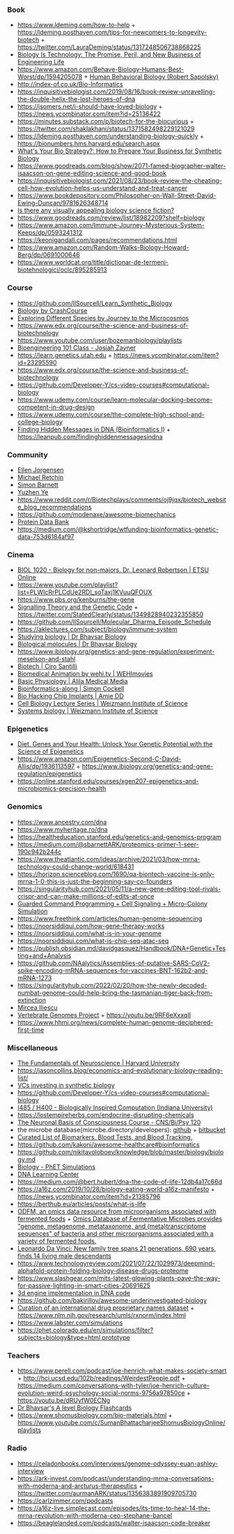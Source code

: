 ### Book

- https://www.ldeming.com/how-to-help + https://ldeming.posthaven.com/tips-for-newcomers-to-longevity-biotech + https://twitter.com/LauraDeming/status/1317248506738868225
- [Biology Is Technology: The Promise, Peril, and New Business of Engineering Life](https://www.amazon.com/Biology-Technology-Promise-Business-Engineering/dp/0674060156)
- https://www.amazon.com/Behave-Biology-Humans-Best-Worst/dp/1594205078 + [Human Behavioral Biology (Robert Sapolsky)](https://www.youtube.com/playlist?list=PL150326949691B199)
- http://index-of.co.uk/Bio-Informatics
- https://inquisitivebiologist.com/2019/08/16/book-review-unravelling-the-double-helix-the-lost-heroes-of-dna
- https://jsomers.net/i-should-have-loved-biology + https://news.ycombinator.com/item?id=25136422
- https://minutes.substack.com/p/biotech-for-the-biocurious + https://twitter.com/shaklakhani/status/1371582498229121029
- https://ldeming.posthaven.com/understanding-biology-quickly + https://bionumbers.hms.harvard.edu/search.aspx
- [What's Your Bio Strategy?: How to Prepare Your Business for Synthetic Biology](https://www.amazon.com/Whats-Your-Bio-Strategy-Synthetic/dp/0999313614)
- https://www.goodreads.com/blog/show/2071-famed-biographer-walter-isaacson-on-gene-editing-science-and-good-book
- https://inquisitivebiologist.com/2021/08/23/book-review-the-cheating-cell-how-evolution-helps-us-understand-and-treat-cancer
- https://www.bookdepository.com/Philosopher-on-Wall-Street-David-Ewing-Duncan/9781626348714
- [Is there any visually appealing biology science fiction?](https://twitter.com/LauraDeming/status/1438267984934424576)
- https://www.goodreads.com/review/list/18982209?shelf=biology
- https://www.amazon.com/Immune-Journey-Mysterious-System-Keeps/dp/0593241312
- https://keonigandall.com/pages/recommendations.html
- https://www.amazon.com/Random-Walks-Biology-Howard-Berg/dp/0691000646
- https://www.worldcat.org/title/dictionar-de-termeni-biotehnologici/oclc/895285913

### Course

- https://github.com/llSourcell/Learn_Synthetic_Biology
- [Biology by CrashCourse](https://www.youtube.com/playlist?list=PL3EED4C1D684D3ADF)
- [Exploring Different Species by Journey to the Microcosmos](https://www.youtube.com/playlist?list=PLf3BfsFyWWMF48QHimH7jxHQMX0Q5UpPS)
- https://www.edx.org/course/the-science-and-business-of-biotechnology
- https://www.youtube.com/user/bozemanbiology/playlists
- [Bioengineering 101 Class - Josiah Zayner](https://www.youtube.com/playlist?list=PLNAhY1w2w78qIZLdi1Y69q1_fo0PVolRA)
- https://learn.genetics.utah.edu + https://news.ycombinator.com/item?id=23295590
- https://www.edx.org/course/the-science-and-business-of-biotechnology
- https://github.com/Developer-Y/cs-video-courses#computational-biology
- https://www.udemy.com/course/learn-molecular-docking-become-competent-in-drug-design
- https://www.udemy.com/course/the-complete-high-school-and-college-biology
- [Finding Hidden Messages in DNA (Bioinformatics I)](https://www.coursera.org/learn/dna-analysis) + https://leanpub.com/findinghiddenmessagesindna

### Community

- [Ellen Jorgensen](http://www.biotechwithoutborders.org)
- [Michael Retchin](https://twitter.com/MichaelRetchin/status/1365712597463490560)
- [Simon Barnett](https://twitter.com/sbarnettARK)
- [Yuzhen Ye](https://homes.luddy.indiana.edu/yye/lab/teaching.php)
- https://www.reddit.com/r/Biotechplays/comments/oj9jqx/biotech_website_blog_recommendations
- https://github.com/modenaxe/awesome-biomechanics
- [Protein Data Bank](https://twitter.com/PDBeurope)
- https://medium.com/@kshortridge/wtfunding-bioinformatics-genetic-data-753d6184af97

### Cinema

- [BIOL 1020 - Biology for non-majors. Dr. Leonard Robertson | ETSU Online](https://www.youtube.com/playlist?list=PLAjrswY6TkLAGyEefr6CmsuTaWBKlzKIw)
- https://www.youtube.com/playlist?list=PLWIcRrPLCdUe2RDl_soTaxj1KVuuQFOUX
- https://www.pbs.org/kenburns/the-gene
- [Signalling Theory and the Genetic Code](https://www.youtube.com/playlist?list=PLbxzvFuujtptfx5GAw19gUM4FI19oEf0o) + https://twitter.com/StatedClearly/status/1349828940232355850
- https://github.com/llSourcell/Molecular_Dharma_Episode_Schedule
- https://aklectures.com/subject/biology/immune-system
- [Studying biology | Dr Bhavsar Biology](https://www.youtube.com/playlist?list=PLQR2uBWlxskA0QqZ6PWnw8L39EpasMZof)
- [Biological molocules | Dr Bhavsar Biology](https://www.youtube.com/playlist?list=PLQR2uBWlxskC_vND25huSfnCiaRHIrArH)
- https://www.ibiology.org/genetics-and-gene-regulation/experiment-meselson-and-stahl
- [Biotech | Ciro Santilli](https://www.youtube.com/playlist?list=PLcZOZrP1P_V6dkJ8gXmlYh35HT5e2STIz)
- [Biomedical Animation by wehi.tv | WEHImovies](https://www.youtube.com/playlist?list=PLD0444BD542B4D7D9)
- [Basic Physiology | Alila Medical Media](https://www.youtube.com/playlist?list=PLJIs8ZcKXHUy7zyDIGhZVIflbfulNFif0)
- [Bioinformatics-along | Simon Cockell](https://www.youtube.com/playlist?list=PLzfP3sCXUnxEu5S9oXni1zmc1sjYmT1L9)
- [Bio Hacking Chip Implants | Amie DD](https://www.youtube.com/playlist?list=PL9iNdDEmD5jbIxHl5wGZlUs019e3ogl7E)
- [Cell Biology Lecture Series | Weizmann Institute of Science](https://www.youtube.com/playlist?list=PLcDxx1De7CZ0O9_K7uQCdBzVRrH_x5oLa)
- [Systems biology | Weizmann Institute of Science](https://www.youtube.com/playlist?list=PL0EF0E201934F5813)

### Epigenetics

- [Diet, Genes and Your Health: Unlock Your Genetic Potential with the Science of Epigenetics](https://youtu.be/LRa39HQtE4c)
- https://www.amazon.com/Epigenetics-Second-C-David-Allis/dp/1936113597 + https://www.ibiology.org/genetics-and-gene-regulation/epigenetics
- https://online.stanford.edu/courses/xgen207-epigenetics-and-microbiomics-precision-health

### Genomics

- https://www.ancestry.com/dna
- https://www.myheritage.ro/dna
- https://healtheducation.stanford.edu/genetics-and-genomics-program
- https://medium.com/@sbarnettARK/proteomics-primer-1-seer-190c942b244c
- https://www.theatlantic.com/ideas/archive/2021/03/how-mrna-technology-could-change-world/618431
- https://horizon.scienceblog.com/1690/qa-biontech-vaccine-is-only-mrna-1-0-this-is-just-the-beginning-say-co-founders
- https://singularityhub.com/2021/05/11/a-new-gene-editing-tool-rivals-crispr-and-can-make-millions-of-edits-at-once
- [Guarded Command Programming + Cell Signaling + Micro-Colony Simulation](https://depts.washington.edu/soslab/gro)
- https://www.freethink.com/articles/human-genome-sequencing
- https://noorsiddiqui.com/how-gene-therapy-works
- https://noorsiddiqui.com/what-is-in-your-genome
- https://noorsiddiqui.com/what-is-chip-seq-atac-seq
- https://publish.obsidian.md/davidgasquez/Handbook/DNA+Genetic+Testing+and+Analysis
- https://github.com/NAalytics/Assemblies-of-putative-SARS-CoV2-spike-encoding-mRNA-sequences-for-vaccines-BNT-162b2-and-mRNA-1273
- https://singularityhub.com/2022/02/20/how-the-newly-decoded-numbat-genome-could-help-bring-the-tasmanian-tiger-back-from-extinction
- [Mircea Iliescu](https://www.digi24.ro/emisiuni/scena-deschisa/scena-deschisa-26-martie-23-00-1885183)
- [Vertebrate Genomes Project](https://vgp.github.io/genomeark) + https://youtu.be/9RF6eXxxqII
- https://www.hhmi.org/news/complete-human-genome-deciphered-first-time

### Miscellaneous

- [The Fundamentals of Neuroscience | Harvard University](https://www.mcb80x.org/)
- https://jasoncollins.blog/economics-and-evolutionary-biology-reading-list/
- [VCs investing in synthetic biology](https://twitter.com/chrissyfarr/status/1179827098413928454)
- https://github.com/Developer-Y/cs-video-courses#computational-biology
- [I485 / H400 - Biologically Inspired Computation (Indiana University)](https://homes.sice.indiana.edu/rocha/academics/i-bic/index.php)
- https://lostempireherbs.com/endocrine-disrupting-chemicals
- [The Neuronal Basis of Consciousness Course - CNS/Bi/Psy 120](https://www.youtube.com/playlist?list=PL1DBCFC32CF6945EE)
- the microbe database(microbe.directory/developers): [github](https://github.com/microbe-directory/microbe-directory) + [bitbucket](https://bitbucket.org/account/signin/?next=/microbedb/microbedb)
- [Curated List of Biomarkers, Blood Tests, and Blood Tracking.](https://github.com/markwk/awesome-biomarkers)
- https://github.com/kakoni/awesome-healthcare#bioinformatics
- https://github.com/nikitavoloboev/knowledge/blob/master/biology/biology.md
- [Biology - PhET Simulations](https://phet.colorado.edu/en/simulations/category/biology)
- [DNA Learning Center](https://www.google.com/search?q=dna%20learning%20center)
- https://medium.com/@bert.hubert/dna-the-code-of-life-12db4a17c66d
- https://a16z.com/2019/10/28/biology-eating-world-a16z-manifesto + https://news.ycombinator.com/item?id=21385796
- https://berthub.eu/articles/posts/what-is-life
- [ODFM, an omics data resource from microorganisms associated with fermented foods](https://www.nature.com/articles/s41597-021-00895-x) + [Omics Database of Fermentative Microbes provides "genome, metagenome, metataxonome, and (meta)transcriptome sequences" of bacteria and other microorganisms associated with a variety of fermented foods.](https://odfm.wikim.re.kr)
- [Leonardo Da Vinci: New family tree spans 21 generations, 690 years, finds 14 living male descendants](https://www.eurekalert.org/pub_releases/2021-07/tca-ldv070221.php)
- https://www.technologyreview.com/2021/07/22/1029973/deepmind-alphafold-protein-folding-biology-disease-drugs-proteome
- https://www.slashgear.com/mits-latest-glowing-plants-pave-the-way-for-passive-lighting-in-smart-cities-20691625
- [3d engine implementation in DNA code](https://github.com/pallada-92/dna-3d-engine)
- https://github.com/bakirillov/awesome-underinvestigated-biology
- [Curation of an international drug proprietary names dataset](https://www.sciencedirect.com/science/article/pii/S2352340921009768) + https://www.nlm.nih.gov/research/umls/rxnorm/index.html
- https://www.labster.com/simulations
- https://phet.colorado.edu/en/simulations/filter?subjects=biology&type=html,prototype


### Teachers

- https://www.perell.com/podcast/joe-henrich-what-makes-society-smart + http://hci.ucsd.edu/102b/readings/WeirdestPeople.pdf + https://medium.com/conversations-with-tyler/joe-henrich-culture-evolution-weird-psychology-social-norms-9756a97850ce + https://youtu.be/dRUyfW0ECNg
- [Dr Bhavsar's A level Biology Flashcards](https://www.brainscape.com/p/2WID3-LH-8XB8T)
- https://www.shomusbiology.com/bio-materials.html + https://www.youtube.com/c/SumanBhattacharjeeShomusBiologyOnline/playlists

### Radio

- https://celadonbooks.com/interviews/genome-odyssey-euan-ashley-interview
- https://ark-invest.com/podcast/understanding-mrna-conversations-with-moderna-and-arcturus-therapeutics + https://twitter.com/aurmanARK/status/1356383891909705730
- https://carlzimmer.com/podcasts
- https://a16z-live.simplecast.com/episodes/its-time-to-heal-14-the-mrna-revolution-with-moderna-ceo-stephane-bancel
- https://beaglelanded.com/podcasts/walter-isaacson-code-breaker
